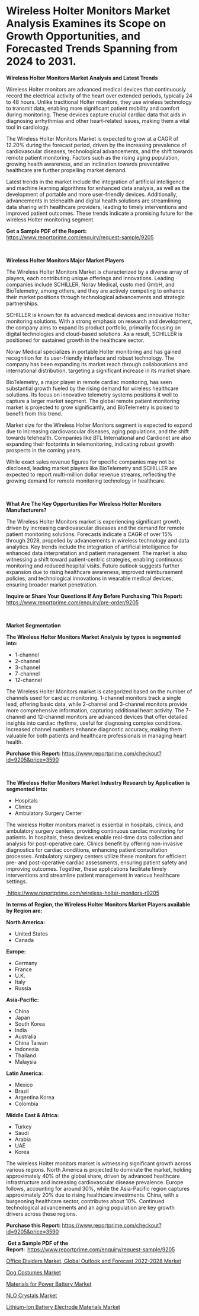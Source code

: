 <p><h1>Wireless Holter Monitors Market Analysis Examines its Scope on Growth Opportunities, and Forecasted Trends Spanning from 2024 to 2031.</h1></p><p><strong>Wireless Holter Monitors Market Analysis and Latest Trends</strong></p>
<p><p>Wireless Holter monitors are advanced medical devices that continuously record the electrical activity of the heart over extended periods, typically 24 to 48 hours. Unlike traditional Holter monitors, they use wireless technology to transmit data, enabling more significant patient mobility and comfort during monitoring. These devices capture crucial cardiac data that aids in diagnosing arrhythmias and other heart-related issues, making them a vital tool in cardiology.</p><p>The Wireless Holter Monitors Market is expected to grow at a CAGR of 12.20% during the forecast period, driven by the increasing prevalence of cardiovascular diseases, technological advancements, and the shift towards remote patient monitoring. Factors such as the rising aging population, growing health awareness, and an inclination towards preventative healthcare are further propelling market demand.</p><p>Latest trends in the market include the integration of artificial intelligence and machine learning algorithms for enhanced data analysis, as well as the development of portable and more user-friendly devices. Additionally, advancements in telehealth and digital health solutions are streamlining data sharing with healthcare providers, leading to timely interventions and improved patient outcomes. These trends indicate a promising future for the wireless Holter monitoring segment.</p></p>
<p><strong>Get a Sample PDF of the Report:&nbsp;</strong> <a href="https://www.reportprime.com/enquiry/request-sample/9205">https://www.reportprime.com/enquiry/request-sample/9205</a></p>
<p>&nbsp;</p>
<p><strong>Wireless Holter Monitors Major Market Players</strong></p>
<p><p>The Wireless Holter Monitors Market is characterized by a diverse array of players, each contributing unique offerings and innovations. Leading companies include SCHILLER, Norav Medical, custo med GmbH, and BioTelemetry, among others, and they are actively competing to enhance their market positions through technological advancements and strategic partnerships.</p><p>SCHILLER is known for its advanced medical devices and innovative Holter monitoring solutions. With a strong emphasis on research and development, the company aims to expand its product portfolio, primarily focusing on digital technologies and cloud-based solutions. As a result, SCHILLER is positioned for sustained growth in the healthcare sector.</p><p>Norav Medical specializes in portable Holter monitoring and has gained recognition for its user-friendly interface and robust technology. The company has been expanding its market reach through collaborations and international distribution, targeting a significant increase in its market share.</p><p>BioTelemetry, a major player in remote cardiac monitoring, has seen substantial growth fueled by the rising demand for wireless healthcare solutions. Its focus on innovative telemetry systems positions it well to capture a larger market segment. The global remote patient monitoring market is projected to grow significantly, and BioTelemetry is poised to benefit from this trend.</p><p>Market size for the Wireless Holter Monitors segment is expected to expand due to increasing cardiovascular diseases, aging populations, and the shift towards telehealth. Companies like BTL International and Cardionet are also expanding their footprints in telemonitoring, indicating robust growth prospects in the coming years.</p><p>While exact sales revenue figures for specific companies may not be disclosed, leading market players like BioTelemetry and SCHILLER are expected to report multi-million dollar revenue streams, reflecting the growing demand for remote monitoring technology in healthcare.</p></p>
<p>&nbsp;</p>
<p><strong>What Are The Key Opportunities For Wireless Holter Monitors Manufacturers?</strong></p>
<p><p>The Wireless Holter Monitors market is experiencing significant growth, driven by increasing cardiovascular diseases and the demand for remote patient monitoring solutions. Forecasts indicate a CAGR of over 15% through 2028, propelled by advancements in wireless technology and data analytics. Key trends include the integration of artificial intelligence for enhanced data interpretation and patient management. The market is also witnessing a shift toward patient-centric strategies, enabling continuous monitoring and reduced hospital visits. Future outlook suggests further expansion due to rising healthcare awareness, improved reimbursement policies, and technological innovations in wearable medical devices, ensuring broader market penetration.</p></p>
<p><strong>Inquire or Share Your Questions If Any Before Purchasing This Report:</strong> <a href="https://www.reportprime.com/enquiry/pre-order/9205">https://www.reportprime.com/enquiry/pre-order/9205</a></p>
<p>&nbsp;</p>
<p><strong>Market Segmentation</strong></p>
<p><strong>The Wireless Holter Monitors Market Analysis by types is segmented into:</strong></p>
<p><ul><li>1-channel</li><li>2-channel</li><li>3-channel</li><li>7-channel</li><li>12-channel</li></ul></p>
<p><p>The Wireless Holter Monitors market is categorized based on the number of channels used for cardiac monitoring. 1-channel monitors track a single lead, offering basic data, while 2-channel and 3-channel monitors provide more comprehensive information, capturing additional heart activity. The 7-channel and 12-channel monitors are advanced devices that offer detailed insights into cardiac rhythms, useful for diagnosing complex conditions. Increased channel numbers enhance diagnostic accuracy, making them valuable for both patients and healthcare professionals in managing heart health.</p></p>
<p><strong>Purchase this Report:&nbsp;</strong><a href="https://www.reportprime.com/checkout?id=9205&price=3590">https://www.reportprime.com/checkout?id=9205&price=3590</a></p>
<p>&nbsp;</p>
<p><strong>The Wireless Holter Monitors Market Industry Research by Application is segmented into:</strong></p>
<p><ul><li>Hospitals</li><li>Clinics</li><li>Ambulatory Surgery Center</li></ul></p>
<p><p>The wireless Holter monitors market is essential in hospitals, clinics, and ambulatory surgery centers, providing continuous cardiac monitoring for patients. In hospitals, these devices enable real-time data collection and analysis for post-operative care. Clinics benefit by offering non-invasive diagnostics for cardiac conditions, enhancing patient consultation processes. Ambulatory surgery centers utilize these monitors for efficient pre- and post-operative cardiac assessments, ensuring patient safety and improving outcomes. Together, these applications facilitate timely interventions and streamline patient management in various healthcare settings.</p></p>
<p><a href="https://www.reportprime.com/wireless-holter-monitors-r9205">&nbsp;https://www.reportprime.com/wireless-holter-monitors-r9205</a></p>
<p><strong>In terms of Region, the Wireless Holter Monitors Market Players available by Region are:</strong></p>
<p>
    <p> <strong> North America: </strong>
        <ul>
            <li>United States</li>
            <li>Canada</li>
        </ul>
        </p> 
    <p> <strong> Europe: </strong>
        <ul>
            <li>Germany</li>
            <li>France</li>
            <li>U.K.</li>
            <li>Italy</li>
            <li>Russia</li>
        </ul>
        </p> 
    <p> <strong> Asia-Pacific: </strong>
        <ul>
            <li>China</li>
            <li>Japan</li>
            <li>South Korea</li>
            <li>India</li>
            <li>Australia</li>
            <li>China Taiwan</li>
            <li>Indonesia</li>
            <li>Thailand</li>
            <li>Malaysia</li>
        </ul>
        </p> 
    <p> <strong> Latin America: </strong>
        <ul>
            <li>Mexico</li>
            <li>Brazil</li>
            <li>Argentina Korea</li>
            <li>Colombia</li>
        </ul>
        </p> 
    <p> <strong> Middle East & Africa: </strong>
        <ul>
            <li>Turkey</li>
            <li>Saudi</li>
            <li>Arabia</li>
            <li>UAE</li>
            <li>Korea</li>
        </ul>
    </p>
    </p>
<p><p>The wireless Holter monitors market is witnessing significant growth across various regions. North America is projected to dominate the market, holding approximately 40% of the global share, driven by advanced healthcare infrastructure and increasing cardiovascular disease prevalence. Europe follows, accounting for around 30%, while the Asia-Pacific region captures approximately 20% due to rising healthcare investments. China, with a burgeoning healthcare sector, contributes about 10%. Continued technological advancements and an aging population are key growth drivers across these regions.</p></p>
<p><strong>Purchase this Report: </strong><a href="https://www.reportprime.com/checkout?id=9205&price=3590">https://www.reportprime.com/checkout?id=9205&price=3590</a></p>
<p>&nbsp;<strong>Get a Sample PDF of the Report:&nbsp;&nbsp;</strong><a href="https://www.reportprime.com/enquiry/request-sample/9205">https://www.reportprime.com/enquiry/request-sample/9205</a></p>
<p><strong></strong></p>
<p><p><a href="https://medium.com/@charityrice1939/the-office-dividers-market-global-outlook-and-forecast-2022-2028-market-has-experienced-557848663ed6">Office Dividers Market, Global Outlook and Forecast 2022-2028 Market</a></p><p><a href="https://www.linkedin.com/pulse/dog-costumes-market-share-new-trends-analysis-its-type-application-2diff?trackingId=N%2F%2B5i2ggS%2FWtp4Xq%2FA%2B6fg%3D%3D">Dog Costumes Market</a></p><p><a href="https://issuu.com/reportprime-2/docs/materials-for-power-battery-market-_e8da6e4704bacd">Materials for Power Battery Market</a></p><p><a href="https://www.linkedin.com/pulse/navigating-nlo-crystals-market-expert-analysis-forecast-period-3izif?trackingId=v90UEtuIT8GQ1Iz1LFxfAw%3D%3D">NLO Crystals Market</a></p><p><a href="https://issuu.com/reportprime-2/docs/lithium-ion-battery-electrode-mater_3a17efd84d9771">Lithium-Ion Battery Electrode Materials Market</a></p></p>